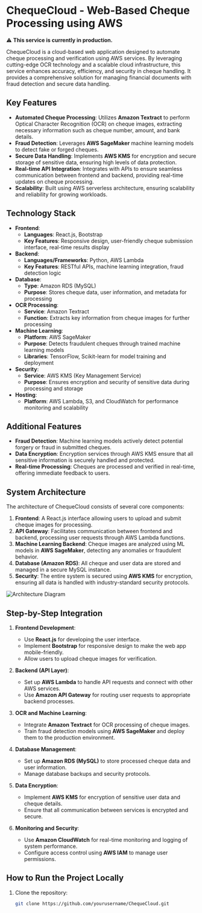 # ChequeCloud - Web-Based Cheque Processing using AWS

:warning: **This service is currently in production.**

ChequeCloud is a cloud-based web application designed to automate cheque processing and verification using AWS services. By leveraging cutting-edge OCR technology and a scalable cloud infrastructure, this service enhances accuracy, efficiency, and security in cheque handling. It provides a comprehensive solution for managing financial documents with fraud detection and secure data handling.

## Key Features

- **Automated Cheque Processing**: Utilizes **Amazon Textract** to perform Optical Character Recognition (OCR) on cheque images, extracting necessary information such as cheque number, amount, and bank details.
- **Fraud Detection**: Leverages **AWS SageMaker** machine learning models to detect fake or forged cheques.
- **Secure Data Handling**: Implements **AWS KMS** for encryption and secure storage of sensitive data, ensuring high levels of data protection.
- **Real-time API Integration**: Integrates with APIs to ensure seamless communication between frontend and backend, providing real-time updates on cheque processing.
- **Scalability**: Built using AWS serverless architecture, ensuring scalability and reliability for growing workloads.

## Technology Stack

- **Frontend**:
  - **Languages**: React.js, Bootstrap
  - **Key Features**: Responsive design, user-friendly cheque submission interface, real-time results display
- **Backend**:
  - **Languages/Frameworks**: Python, AWS Lambda
  - **Key Features**: RESTful APIs, machine learning integration, fraud detection logic
- **Database**:
  - **Type**: Amazon RDS (MySQL)
  - **Purpose**: Stores cheque data, user information, and metadata for processing
- **OCR Processing**:
  - **Service**: Amazon Textract
  - **Function**: Extracts key information from cheque images for further processing
- **Machine Learning**:
  - **Platform**: AWS SageMaker
  - **Purpose**: Detects fraudulent cheques through trained machine learning models
  - **Libraries**: TensorFlow, Scikit-learn for model training and deployment
- **Security**:
  - **Service**: AWS KMS (Key Management Service)
  - **Purpose**: Ensures encryption and security of sensitive data during processing and storage
- **Hosting**:
  - **Platform**: AWS Lambda, S3, and CloudWatch for performance monitoring and scalability

## Additional Features

- **Fraud Detection**: Machine learning models actively detect potential forgery or fraud in submitted cheques.
- **Data Encryption**: Encryption services through AWS KMS ensure that all sensitive information is securely handled and protected.
- **Real-time Processing**: Cheques are processed and verified in real-time, offering immediate feedback to users.

## System Architecture

The architecture of ChequeCloud consists of several core components:
1. **Frontend**: A React.js interface allowing users to upload and submit cheque images for processing.
2. **API Gateway**: Facilitates communication between frontend and backend, processing user requests through AWS Lambda functions.
3. **Machine Learning Backend**: Cheque images are analyzed using ML models in **AWS SageMaker**, detecting any anomalies or fraudulent behavior.
4. **Database (Amazon RDS)**: All cheque and user data are stored and managed in a secure MySQL instance.
5. **Security**: The entire system is secured using **AWS KMS** for encryption, ensuring all data is handled with industry-standard security protocols.

![Architecture Diagram](path/to/architecture-diagram.png)

## Step-by-Step Integration

1. **Frontend Development**:
   - Use **React.js** for developing the user interface.
   - Implement **Bootstrap** for responsive design to make the web app mobile-friendly.
   - Allow users to upload cheque images for verification.
   
2. **Backend (API Layer)**:
   - Set up **AWS Lambda** to handle API requests and connect with other AWS services.
   - Use **Amazon API Gateway** for routing user requests to appropriate backend processes.

3. **OCR and Machine Learning**:
   - Integrate **Amazon Textract** for OCR processing of cheque images.
   - Train fraud detection models using **AWS SageMaker** and deploy them to the production environment.

4. **Database Management**:
   - Set up **Amazon RDS (MySQL)** to store processed cheque data and user information.
   - Manage database backups and security protocols.

5. **Data Encryption**:
   - Implement **AWS KMS** for encryption of sensitive user data and cheque details.
   - Ensure that all communication between services is encrypted and secure.

6. **Monitoring and Security**:
   - Use **Amazon CloudWatch** for real-time monitoring and logging of system performance.
   - Configure access control using **AWS IAM** to manage user permissions.

## How to Run the Project Locally

1. Clone the repository:
   ```bash
   git clone https://github.com/yourusername/ChequeCloud.git
